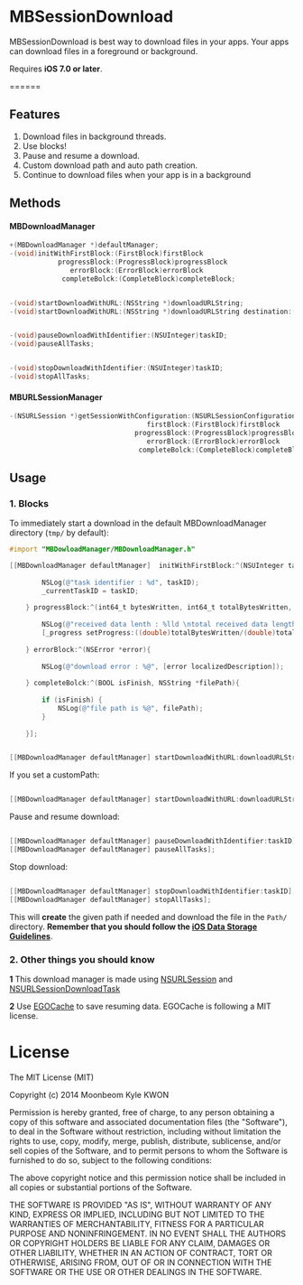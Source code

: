 MBSessionDownload
=================

MBSessionDownload is best way to download files in your apps. Your apps can download files in a foreground or background.

Requires **iOS 7.0 or later**.

======

## Features
1. Download files in background threads.
2. Use blocks!
3. Pause and resume a download.
4. Custom download path and auto path creation.
5. Continue to download files when your app is in a background

## Methods
#### MBDownloadManager
```objective-c
+(MBDownloadManager *)defaultManager;
-(void)initWithFirstBlock:(FirstBlock)firstBlock
            progressBlock:(ProgressBlock)progressBlock
               errorBlock:(ErrorBlock)errorBlock
             completeBolck:(CompleteBlock)completeBlock;


-(void)startDownloadWithURL:(NSString *)downloadURLString;
-(void)startDownloadWithURL:(NSString *)downloadURLString destination:(NSString *)destination;


-(void)pauseDownloadWithIdentifier:(NSUInteger)taskID;
-(void)pauseAllTasks;


-(void)stopDownloadWithIdentifier:(NSUInteger)taskID;
-(void)stopAllTasks;
```

#### MBURLSessionManager
```objective-c
-(NSURLSession *)getSessionWithConfiguration:(NSURLSessionConfiguration *)configuration
                                  firstBlock:(FirstBlock)firstBlock
                               progressBlock:(ProgressBlock)progressBlock
                                  errorBlock:(ErrorBlock)errorBlock
                                completeBolck:(CompleteBlock)completeBlock;
```

## Usage


### 1. Blocks
To immediately start a download in the default MBDownloadManager directory (`tmp/` by default):

```objective-c
#import "MBDowloadManager/MBDownloadManager.h"

[[MBDownloadManager defaultManager]  initWithFirstBlock:^(NSUInteger taskID){
        
        NSLog(@"task identifier : %d", taskID);
        _currentTaskID = taskID;
        
    } progressBlock:^(int64_t bytesWritten, int64_t totalBytesWritten, int64_t totalBytesExpectedToWrite){
        
        NSLog(@"received data lenth : %lld \ntotal received data length : %lld \ntotal data length : %lld", bytesWritten, totalBytesWritten, totalBytesExpectedToWrite);
        [_progress setProgress:((double)totalBytesWritten/(double)totalBytesExpectedToWrite)];
        
    } errorBlock:^(NSError *error){
        
        NSLog(@"download error : %@", [error localizedDescription]);
        
    } completeBolck:^(BOOL isFinish, NSString *filePath){
        
        if (isFinish) {
            NSLog(@"file path is %@", filePath);
        }
        
    }];


[[MBDownloadManager defaultManager] startDownloadWithURL:downloadURLString];

```


If you set a customPath:

```objective-c

[[MBDownloadManager defaultManager] startDownloadWithURL:downloadURLString destination:CUSTOM_PATH];

```


Pause and resume download:

```objective-c

[[MBDownloadManager defaultManager] pauseDownloadWithIdentifier:taskID];
[[MBDownloadManager defaultManager] pauseAllTasks];

```


Stop download:

```objective-c

[[MBDownloadManager defaultManager] stopDownloadWithIdentifier:taskID];
[[MBDownloadManager defaultManager] stopAllTasks];

```


This will **create** the given path if needed and download the file in the `Path/` directory. **Remember that you should follow the [iOS Data Storage Guidelines](https://developer.apple.com/icloud/documentation/data-storage/)**.


### 2. Other things you should know
**1** This download manager is made using [NSURLSession](https://developer.apple.com/library/ios/documentation/Foundation/Reference/NSURLSession_class/Introduction/Introduction.html) and [NSURLSessionDownloadTask](https://developer.apple.com/library/ios/documentation/Foundation/Reference/NSURLSessionDownloadTask_class/Reference/Reference.html#//apple_ref/occ/cl/NSURLSessionDownloadTask)

**2** Use [EGOCache](https://github.com/enormego/EGOCache) to save resuming data. EGOCache is following a MIT license.



License
=================
The MIT License (MIT)

Copyright (c) 2014 Moonbeom Kyle KWON

Permission is hereby granted, free of charge, to any person obtaining a copy of
this software and associated documentation files (the "Software"), to deal in
the Software without restriction, including without limitation the rights to
use, copy, modify, merge, publish, distribute, sublicense, and/or sell copies of
the Software, and to permit persons to whom the Software is furnished to do so,
subject to the following conditions:

The above copyright notice and this permission notice shall be included in all
copies or substantial portions of the Software.

THE SOFTWARE IS PROVIDED "AS IS", WITHOUT WARRANTY OF ANY KIND, EXPRESS OR
IMPLIED, INCLUDING BUT NOT LIMITED TO THE WARRANTIES OF MERCHANTABILITY, FITNESS
FOR A PARTICULAR PURPOSE AND NONINFRINGEMENT. IN NO EVENT SHALL THE AUTHORS OR
COPYRIGHT HOLDERS BE LIABLE FOR ANY CLAIM, DAMAGES OR OTHER LIABILITY, WHETHER
IN AN ACTION OF CONTRACT, TORT OR OTHERWISE, ARISING FROM, OUT OF OR IN
CONNECTION WITH THE SOFTWARE OR THE USE OR OTHER DEALINGS IN THE SOFTWARE.


